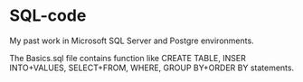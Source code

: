 # SQL-code
My past work in Microsoft SQL Server and Postgre environments.

The Basics.sql file contains function like CREATE TABLE, INSER INTO+VALUES, SELECT+FROM, WHERE, GROUP BY+ORDER BY statements.
